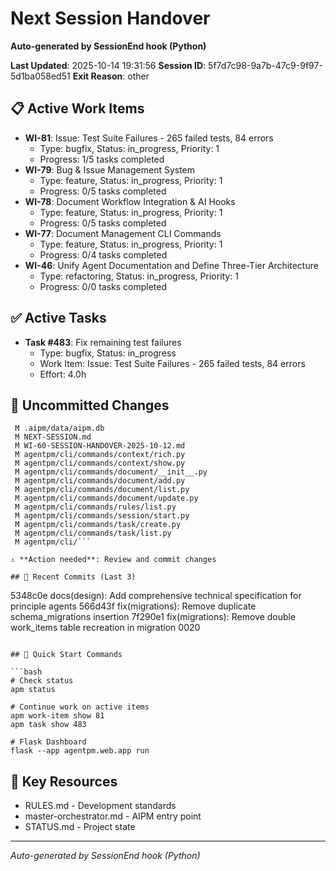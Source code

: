 # Next Session Handover

**Auto-generated by SessionEnd hook (Python)**

**Last Updated**: 2025-10-14 19:31:56
**Session ID**: 5f7d7c98-9a7b-47c9-9f97-5d1ba058ed51
**Exit Reason**: other

## 📋 Active Work Items

- **WI-81**: Issue: Test Suite Failures - 265 failed tests, 84 errors
  - Type: bugfix, Status: in_progress, Priority: 1
  - Progress: 1/5 tasks completed
- **WI-79**: Bug & Issue Management System
  - Type: feature, Status: in_progress, Priority: 1
  - Progress: 0/5 tasks completed
- **WI-78**: Document Workflow Integration & AI Hooks
  - Type: feature, Status: in_progress, Priority: 1
  - Progress: 0/5 tasks completed
- **WI-77**: Document Management CLI Commands
  - Type: feature, Status: in_progress, Priority: 1
  - Progress: 0/4 tasks completed
- **WI-46**: Unify Agent Documentation and Define Three-Tier Architecture
  - Type: refactoring, Status: in_progress, Priority: 1
  - Progress: 0/0 tasks completed

## ✅ Active Tasks

- **Task #483**: Fix remaining test failures
  - Type: bugfix, Status: in_progress
  - Work Item: Issue: Test Suite Failures - 265 failed tests, 84 errors
  - Effort: 4.0h

## 🔄 Uncommitted Changes

```
 M .aipm/data/aipm.db
 M NEXT-SESSION.md
 M WI-60-SESSION-HANDOVER-2025-10-12.md
 M agentpm/cli/commands/context/rich.py
 M agentpm/cli/commands/context/show.py
 M agentpm/cli/commands/document/__init__.py
 M agentpm/cli/commands/document/add.py
 M agentpm/cli/commands/document/list.py
 M agentpm/cli/commands/document/update.py
 M agentpm/cli/commands/rules/list.py
 M agentpm/cli/commands/session/start.py
 M agentpm/cli/commands/task/create.py
 M agentpm/cli/commands/task/list.py
 M agentpm/cli/```

⚠️ **Action needed**: Review and commit changes

## 📝 Recent Commits (Last 3)

```
5348c0e docs(design): Add comprehensive technical specification for principle agents
566d43f fix(migrations): Remove duplicate schema_migrations insertion
7f290e1 fix(migrations): Remove double work_items table recreation in migration 0020
```

## 🚀 Quick Start Commands

```bash
# Check status
apm status

# Continue work on active items
apm work-item show 81
apm task show 483

# Flask Dashboard
flask --app agentpm.web.app run
```

## 📖 Key Resources

- RULES.md - Development standards
- master-orchestrator.md - AIPM entry point
- STATUS.md - Project state

---

*Auto-generated by SessionEnd hook (Python)*
